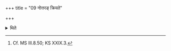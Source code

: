 +++
title = "09 नोत्तरङ् क्रियते"

+++

<details><summary>थिते</summary>

9. No subsequent ritual is to be done.[^1]  

[^1]: Cf. MS III.8.50; KS XXIX.3.
</details>
